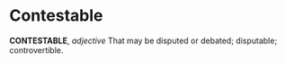 # Contestable

**CONTESTABLE**, _adjective_ That may be disputed or debated; disputable; controvertible.
